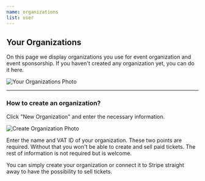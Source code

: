 ```yaml
---
name: organizations
list: user
---
```

<section>

# Your Organizations

On this page we display organizations you use for event organization and event sponsorship. If you haven't created any organization yet, you can do it here.

![Your Organizations Photo](/images/yorg.svg)

---

### How to create an organization?

Click "New Organization" and enter the necessary information.

![Create Organization Photo](/images/bill2.svg)

Enter the name and VAT ID of your organization. These two points are required. Without that you won't be able to create and sell paid tickets. The rest of information is not required but is welcome.

You can simply create your organization or connect it to Stripe straight away to have the possibility to sell tickets.
</section>
